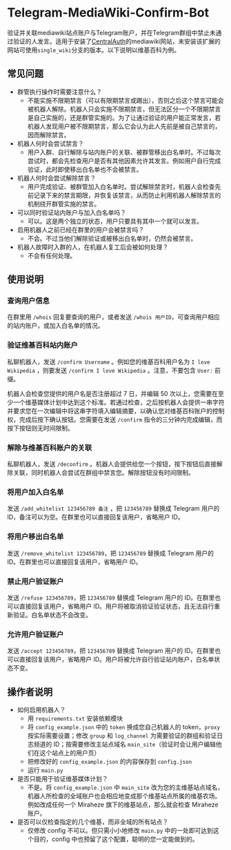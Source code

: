 # Telegram-MediaWiki-Confirm-Bot

验证并关联mediawiki站点账户与Telegram账户，并在Telegram群组中禁止未通过验证的人发言。适用于安装了[CentralAuth](https://www.mediawiki.org/wiki/Extension:CentralAuth)的mediawiki网站，未安装该扩展的网站可使用`single_wiki`分支的版本。以下说明以维基百科为例。

## 常见问题

- 群管执行操作时需要注意什么？
    - 不能实施不限期禁言（可以有限期禁言或踢出），否则之后这个禁言可能会被机器人解除。机器人只会实施不限期禁言，但无法区分一个不限期禁言是自己实施的，还是群管实施的。为了让通过验证的用户能正常发言，若机器人发现用户被不限期禁言，那么它会认为此人先前是被自己禁言的，因而解除禁言。
- 机器人何时会尝试禁言？
    - 用户入群、自行解除与站内账户的关联、被群管移出白名单时。不过每次尝试时，都会先检查用户是否有其他因素允许其发言。例如用户自行完成验证，此时即使移出白名单也不会被禁言。
- 机器人何时会尝试解除禁言？
    - 用户完成验证、被群管加入白名单时。尝试解除禁言时，机器人会检查先前记录下来的禁言期限，并恢复该禁言，从而防止利用机器人解除禁言的机制绕开群管实施的禁言。
- 可以同时验证站内账户与加入白名单吗？
    - 可以。这是两个独立的状态，用户只要具有其中一个就可以发言。
- 启用机器人之前已经在群里的用户会被禁言吗？
    - 不会。不过当他们解除验证或被移出白名单时，仍然会被禁言。
- 机器人故障时入群的人，在机器人复工后会被如何处理？
    - 不会有任何处理。

## 使用说明

### 查询用户信息

在群里用 `/whois` 回复要查询的用户，或者发送 `/whois 用户ID`，可查询用户相应的站内账户，或加入白名单的情况。

### 验证维基百科站内账户

私聊机器人，发送 `/confirm Username` 。例如您的维基百科用户名为 `I love Wikipedia` ，则要发送 `/confirm I love Wikipedia` 。注意，不要包含 `User:` 前缀。

机器人会检查您提供的用户名是否注册超过 7 日，并编辑 50 次以上，您需要在至少一个维基媒体计划中达到这个标准。若通过检查，之后按机器人会提供一串字符并要求您在一次编辑中将这串字符填入编辑摘要，以确认您对维基百科账户的控制权，完成后按下确认按钮。您需要在发送 `/confirm` 指令的三分钟内完成编辑，而按下按钮则无时间限制。

### 解除与维基百科账户的关联

私聊机器人，发送 `/deconfirm` 。机器人会提供给您一个按钮，按下按钮后直接解除关联，同时机器人会尝试在群组中禁言您。解除按钮没有时间限制。

### 将用户加入白名单

发送 `/add_whitelist 123456789 备注` ，把 `123456789` 替换成 Telegram 用户的 ID，备注可以为空。在群里也可以直接回复该用户，省略用户 ID。

### 将用户移出白名单

发送 `/remove_whitelist 123456789`，把 `123456789` 替换成 Telegram 用户的 ID。在群里也可以直接回复该用户，省略用户 ID。

### 禁止用户验证账户

发送 `/refuse 123456789`，把 `123456789` 替换成 Telegram 用户的 ID。在群里也可以直接回复该用户，省略用户 ID。用户将被取消验证验证状态，且无法自行重新验证。白名单状态不会改变。

### 允许用户验证账户

发送 `/accept 123456789`，把 `123456789` 替换成 Telegram 用户的 ID。在群里也可以直接回复该用户，省略用户 ID。用户将被允许自行验证站内账户，白名单状态不变。

## 操作者说明

- 如何启用机器人？
    - 用 `requirements.txt` 安装依赖模块
    - 将 `config_example.json` 中的 `token` 换成您自己机器人的 token，`proxy` 按实际需要设置；修改 `group` 和 `log_channel` 为需要验证的群组和验证日志频道的 ID；按需要修改主站点域名 `main_site`（验证时会让用户编辑他们在这个站点上的用户页）
    - 把修改好的 `config_example.json` 的内容保存到 `config.json`
    - 运行 `main.py`
- 是否只能用于验证维基媒体计划？
    - 不是。将 `config_example.json` 中 `main_site` 改为您的主维基站点域名，机器人所检查的全域账户也会相应地变成那个维基站点所属的维基农场。例如改成任何一个 Miraheze 旗下的维基站点，那么就会检查 Miraheze 账户。
- 是否可以仅检查指定的几个维基，而非全域的所有站点？
    - 仅修改 config 不可以。但只需小小地修改 `main.py` 中的一处即可达到这个目的，config 中也预留了这个配置，聪明的您一定能做到的。

